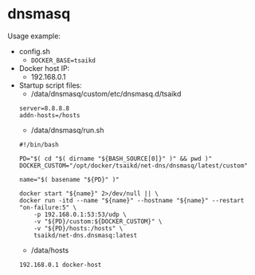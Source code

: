 dnsmasq
=======

Usage example:

* config.sh
	* `DOCKER_BASE=tsaikd`
* Docker host IP:
	* 192.168.0.1
* Startup script files:
	* /data/dnsmasq/custom/etc/dnsmasq.d/tsaikd
	```
	server=8.8.8.8
	addn-hosts=/hosts
	```
	* /data/dnsmasq/run.sh
	```
	#!/bin/bash

	PD="$( cd "$( dirname "${BASH_SOURCE[0]}" )" && pwd )"
	DOCKER_CUSTOM="/opt/docker/tsaikd/net-dns/dnsmasq/latest/custom"

	name="$( basename "${PD}" )"

	docker start "${name}" 2>/dev/null || \
	docker run -itd --name "${name}" --hostname "${name}" --restart "on-failure:5" \
	    -p 192.168.0.1:53:53/udp \
	    -v "${PD}/custom:${DOCKER_CUSTOM}" \
	    -v "${PD}/hosts:/hosts" \
	    tsaikd/net-dns.dnsmasq:latest
	```
	* /data/hosts
	```
	192.168.0.1 docker-host
	```

